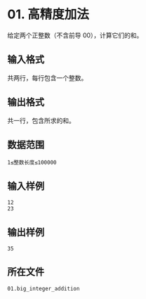 # 01. 高精度加法

给定两个正整数（不含前导 00），计算它们的和。

## 输入格式

共两行，每行包含一个整数。

## 输出格式

共一行，包含所求的和。

## 数据范围

`1≤整数长度≤100000`

## 输入样例

```
12
23
```

## 输出样例

```
35
```

## 所在文件

`01.big_integer_addition` 



